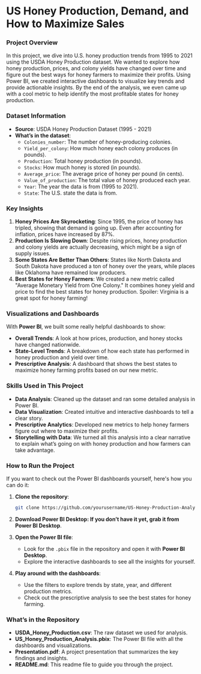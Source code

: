 # US Honey Production, Demand, and How to Maximize Sales

### Project Overview
In this project, we dive into U.S. honey production trends from 1995 to 2021 using the USDA Honey Production dataset. We wanted to explore how honey production, prices, and colony yields have changed over time and figure out the best ways for honey farmers to maximize their profits. Using Power BI, we created interactive dashboards to visualize key trends and provide actionable insights. By the end of the analysis, we even came up with a cool metric to help identify the most profitable states for honey production.

### Dataset Information
- **Source**: USDA Honey Production Dataset (1995 - 2021)
- **What’s in the dataset**:
  - `Colonies_number`: The number of honey-producing colonies.
  - `Yield_per_colony`: How much honey each colony produces (in pounds).
  - `Production`: Total honey production (in pounds).
  - `Stocks`: How much honey is stored (in pounds).
  - `Average_price`: The average price of honey per pound (in cents).
  - `Value_of_production`: The total value of honey produced each year.
  - `Year`: The year the data is from (1995 to 2021).
  - `State`: The U.S. state the data is from.

### Key Insights
1. **Honey Prices Are Skyrocketing**: Since 1995, the price of honey has tripled, showing that demand is going up. Even after accounting for inflation, prices have increased by 87%.
2. **Production Is Slowing Down**: Despite rising prices, honey production and colony yields are actually decreasing, which might be a sign of supply issues.
3. **Some States Are Better Than Others**: States like North Dakota and South Dakota have produced a ton of honey over the years, while places like Oklahoma have remained low producers.
4. **Best States for Honey Farmers**: We created a new metric called "Average Monetary Yield from One Colony." It combines honey yield and price to find the best states for honey production. Spoiler: Virginia is a great spot for honey farming!

### Visualizations and Dashboards
With **Power BI**, we built some really helpful dashboards to show:
- **Overall Trends**: A look at how prices, production, and honey stocks have changed nationwide.
- **State-Level Trends**: A breakdown of how each state has performed in honey production and yield over time.
- **Prescriptive Analysis**: A dashboard that shows the best states to maximize honey farming profits based on our new metric.

### Skills Used in This Project
- **Data Analysis**: Cleaned up the dataset and ran some detailed analysis in Power BI.
- **Data Visualization**: Created intuitive and interactive dashboards to tell a clear story.
- **Prescriptive Analytics**: Developed new metrics to help honey farmers figure out where to maximize their profits.
- **Storytelling with Data**: We turned all this analysis into a clear narrative to explain what’s going on with honey production and how farmers can take advantage.

### How to Run the Project

If you want to check out the Power BI dashboards yourself, here's how you can do it:

1. **Clone the repository**:
   ```bash
   git clone https://github.com/yourusername/US-Honey-Production-Analysis.git
2. **Download Power BI Desktop: If you don’t have it yet, grab it from Power BI Desktop**.
3. **Open the Power BI file**:
   - Look for the `.pbix` file in the repository and open it with **Power BI Desktop**.
   - Explore the interactive dashboards to see all the insights for yourself.

4. **Play around with the dashboards**:
   - Use the filters to explore trends by state, year, and different production metrics.
   - Check out the prescriptive analysis to see the best states for honey farming.
### What’s in the Repository

- **USDA_Honey_Production.csv**: The raw dataset we used for analysis.
- **US_Honey_Production_Analysis.pbix**: The Power BI file with all the dashboards and visualizations.
- **Presentation.pdf**: A project presentation that summarizes the key findings and insights.
- **README.md**: This readme file to guide you through the project.
